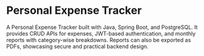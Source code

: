 # Personal Expense Tracker
A Personal Expense Tracker built with Java, Spring Boot, and PostgreSQL. It provides CRUD APIs for expenses, JWT-based authentication, and monthly reports with category-wise breakdowns. Reports can also be exported as PDFs, showcasing secure and practical backend design.
